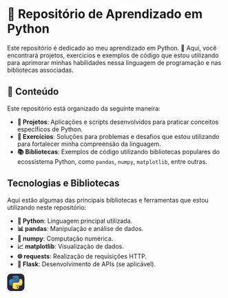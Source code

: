 # 🐍 Repositório de Aprendizado em Python

Este repositório é dedicado ao meu aprendizado em Python. 🚀 Aqui, você encontrará projetos, exercícios e exemplos de código que estou utilizando para aprimorar minhas habilidades nessa linguagem de programação e nas bibliotecas associadas.

## 📂 Conteúdo

Este repositório está organizado da seguinte maneira:

- **📝 Projetos**: Aplicações e scripts desenvolvidos para praticar conceitos específicos de Python.
- **🔧 Exercícios**: Soluções para problemas e desafios que estou utilizando para fortalecer minha compreensão da linguagem.
- **📚 Bibliotecas**: Exemplos de código utilizando bibliotecas populares do ecossistema Python, como `pandas`, `numpy`, `matplotlib`, entre outras.


## Tecnologias e Bibliotecas

Aqui estão algumas das principais bibliotecas e ferramentas que estou utilizando neste repositório:

- **🐍 Python**: Linguagem principal utilizada.
- **📊 pandas**: Manipulação e análise de dados.
- **🔢 numpy**: Computação numérica.
- **📈 matplotlib**: Visualização de dados.
- **🌐 requests**: Realização de requisições HTTP.
- **🚀 Flask**: Desenvolvimento de APIs (se aplicável).

<img src="https://raw.githubusercontent.com/tandpfun/skill-icons/65dea6c4eaca7da319e552c09f4cf5a9a8dab2c8/icons/Python-Dark.svg" alt="Python" width="40" height="40" style="margin-right: 10px;"/>
